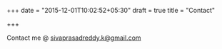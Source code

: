 +++
date = "2015-12-01T10:02:52+05:30"
draft = true
title = "Contact"

+++

Contact me @ sivaprasadreddy.k@gmail.com